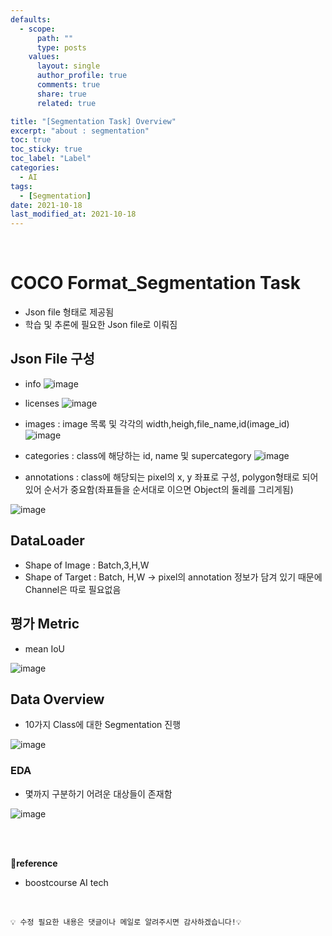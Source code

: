 ```yaml
---
defaults:
  - scope:
      path: ""
      type: posts
    values:
      layout: single
      author_profile: true
      comments: true
      share: true
      related: true

title: "[Segmentation Task] Overview"
excerpt: "about : segmentation"
toc: true
toc_sticky: true
toc_label: "Label"
categories:
  - AI
tags:
  - [Segmentation]
date: 2021-10-18
last_modified_at: 2021-10-18
---
```


<br>

# COCO Format_Segmentation Task

- Json file 형태로 제공됨
- 학습 및 추론에 필요한 Json file로 이뤄짐

## Json File 구성

- info
![image](https://user-images.githubusercontent.com/77658029/137656294-770f8e53-5d6b-4699-b343-eb7fefc66d0b.png)

- licenses
![image](https://user-images.githubusercontent.com/77658029/137656312-bad8aab7-ca01-407d-80db-a3445e85e5c6.png)

- images : image 목록 및 각각의 width,heigh,file_name,id(image_id)
![image](https://user-images.githubusercontent.com/77658029/137656327-2b5b6b23-6de9-42e6-a1f3-c5db36e078f2.png)

- categories : class에 해당하는 id, name 및 supercategory
![image](https://user-images.githubusercontent.com/77658029/137656491-a56a0dcb-5151-4279-bdef-5312afcde35f.png)

- annotations :  class에 해당되는 pixel의 x, y 좌표로 구성, polygon형태로 되어 있어 순서가 중요함(좌표들을 순서대로 이으면 Object의 둘레를 그리게됨)

![image](https://user-images.githubusercontent.com/77658029/137656399-c4d29fe0-336f-4661-9487-15b0f9db6d63.png)


## DataLoader

- Shape of Image : Batch,3,H,W 
- Shape of Target : Batch, H,W -> pixel의 annotation 정보가 담겨 있기 때문에 Channel은 따로 필요없음


## 평가 Metric

- mean IoU

![image](https://user-images.githubusercontent.com/77658029/137659589-c51cfa11-edc1-4e05-b75d-2a1beb22e87b.png)

## Data Overview

- 10가지 Class에 대한 Segmentation 진행

![image](https://user-images.githubusercontent.com/77658029/139697022-f982371e-4162-40ac-bd15-847e1ab262a5.png)

### EDA

- 몇까지 구분하기 어려운 대상들이 존재함

![image](https://user-images.githubusercontent.com/77658029/139698599-81154ce2-15ae-4f0e-9477-8c8261d19ad4.png)


<br><br>

**📌reference**
- boostcourse AI tech

<br>

```
💡 수정 필요한 내용은 댓글이나 메일로 알려주시면 감사하겠습니다!💡 
```
